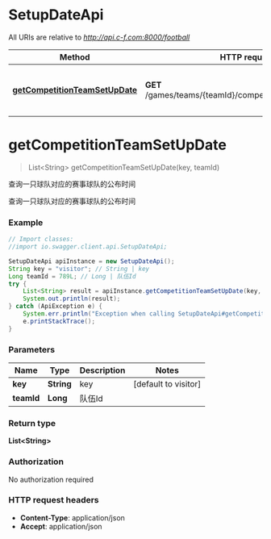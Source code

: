 # SetupDateApi

All URIs are relative to *http://api.c-f.com:8000/football*

Method | HTTP request | Description
------------- | ------------- | -------------
[**getCompetitionTeamSetUpDate**](SetupDateApi.md#getCompetitionTeamSetUpDate) | **GET** /games/teams/{teamId}/competitionTeam/setupDates | 查询一只球队对应的赛事球队的公布时间


<a name="getCompetitionTeamSetUpDate"></a>
# **getCompetitionTeamSetUpDate**
> List&lt;String&gt; getCompetitionTeamSetUpDate(key, teamId)

查询一只球队对应的赛事球队的公布时间

查询一只球队对应的赛事球队的公布时间

### Example
```java
// Import classes:
//import io.swagger.client.api.SetupDateApi;

SetupDateApi apiInstance = new SetupDateApi();
String key = "visitor"; // String | key
Long teamId = 789L; // Long | 队伍Id
try {
    List<String> result = apiInstance.getCompetitionTeamSetUpDate(key, teamId);
    System.out.println(result);
} catch (ApiException e) {
    System.err.println("Exception when calling SetupDateApi#getCompetitionTeamSetUpDate");
    e.printStackTrace();
}
```

### Parameters

Name | Type | Description  | Notes
------------- | ------------- | ------------- | -------------
 **key** | **String**| key | [default to visitor]
 **teamId** | **Long**| 队伍Id |

### Return type

**List&lt;String&gt;**

### Authorization

No authorization required

### HTTP request headers

 - **Content-Type**: application/json
 - **Accept**: application/json

